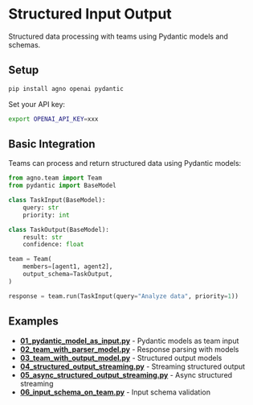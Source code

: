 # Structured Input Output

Structured data processing with teams using Pydantic models and schemas.

## Setup

```bash
pip install agno openai pydantic
```

Set your API key:
```bash
export OPENAI_API_KEY=xxx
```

## Basic Integration

Teams can process and return structured data using Pydantic models:

```python
from agno.team import Team
from pydantic import BaseModel

class TaskInput(BaseModel):
    query: str
    priority: int

class TaskOutput(BaseModel):
    result: str
    confidence: float

team = Team(
    members=[agent1, agent2],
    output_schema=TaskOutput,
)

response = team.run(TaskInput(query="Analyze data", priority=1))
```

## Examples

- **[01_pydantic_model_as_input.py](./01_pydantic_model_as_input.py)** - Pydantic models as team input
- **[02_team_with_parser_model.py](./02_team_with_parser_model.py)** - Response parsing with models
- **[03_team_with_output_model.py](./03_team_with_output_model.py)** - Structured output models
- **[04_structured_output_streaming.py](./04_structured_output_streaming.py)** - Streaming structured output
- **[05_async_structured_output_streaming.py](./05_async_structured_output_streaming.py)** - Async structured streaming
- **[06_input_schema_on_team.py](./06_input_schema_on_team.py)** - Input schema validation
